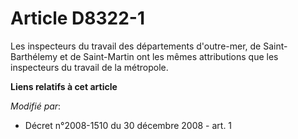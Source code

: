 # Article D8322-1

Les inspecteurs du travail des départements d'outre-mer, de Saint-Barthélemy et de Saint-Martin ont les mêmes attributions
que les inspecteurs du travail de la métropole.

**Liens relatifs à cet article**

_Modifié par_:

  - Décret n°2008-1510 du 30 décembre 2008 - art. 1
